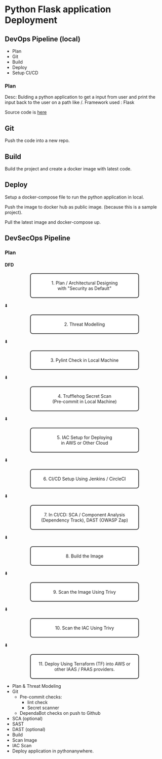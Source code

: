 # Python Flask application Deployment 

## DevOps Pipeline (local)

- Plan
- Git
- Build
- Deploy
- Setup CI/CD

### Plan

Desc: Bulding a python application to get a input from user and print the input back to the user on a path like /<input-text>. 
Framework used : Flask

Source code is [here](./code/)

## Git

Push the code into a new repo.

## Build

Build the project and create a docker image with latest code.

## Deploy

Setup a docker-compose file to run the python application in local.

Push the image to docker hub as public image. (because this is a sample project).

Pull the latest image and docker-compose up. 


## DevSecOps Pipeline

### Plan

#### DFD

<div style="border: 2px solid #333; border-radius: 8px; padding: 20px; width: 300px; text-align: center; margin: 10px auto; background-color: #fff;">
    1. Plan / Architectural Designing<br>with "Security as Default"
</div>

⬇️

<div style="border: 2px solid #333; border-radius: 8px; padding: 20px; width: 300px; text-align: center; margin: 10px auto; background-color: #fff;">
    2. Threat Modelling
</div>

⬇️

<div style="border: 2px solid #333; border-radius: 8px; padding: 20px; width: 300px; text-align: center; margin: 10px auto; background-color: #fff;">
    3. Pylint Check in Local Machine
</div>

⬇️

<div style="border: 2px solid #333; border-radius: 8px; padding: 20px; width: 300px; text-align: center; margin: 10px auto; background-color: #fff;">
    4. Trufflehog Secret Scan<br>(Pre-commit in Local Machine)
</div>

⬇️

<div style="border: 2px solid #333; border-radius: 8px; padding: 20px; width: 300px; text-align: center; margin: 10px auto; background-color: #fff;">
    5. IAC Setup for Deploying<br>in AWS or Other Cloud
</div>

⬇️

<div style="border: 2px solid #333; border-radius: 8px; padding: 20px; width: 300px; text-align: center; margin: 10px auto; background-color: #fff;">
    6. CI/CD Setup Using Jenkins / CircleCI
</div>

⬇️

<div style="border: 2px solid #333; border-radius: 8px; padding: 20px; width: 300px; text-align: center; margin: 10px auto; background-color: #fff;">
    7. In CI/CD: SCA / Component Analysis<br>(Dependency Track), DAST (OWASP Zap)
</div>

⬇️

<div style="border: 2px solid #333; border-radius: 8px; padding: 20px; width: 300px; text-align: center; margin: 10px auto; background-color: #fff;">
    8. Build the Image
</div>

⬇️

<div style="border: 2px solid #333; border-radius: 8px; padding: 20px; width: 300px; text-align: center; margin: 10px auto; background-color: #fff;">
    9. Scan the Image Using Trivy
</div>

⬇️

<div style="border: 2px solid #333; border-radius: 8px; padding: 20px; width: 300px; text-align: center; margin: 10px auto; background-color: #fff;">
    10. Scan the IAC Using Trivy
</div>

⬇️

<div style="border: 2px solid #333; border-radius: 8px; padding: 20px; width: 300px; text-align: center; margin: 10px auto; background-color: #fff;">
    11. Deploy Using Terraform (TF) into AWS or other IAAS / PAAS providers.
</div>


- Plan & Threat Modeling
- Git
  - Pre-commit checks:
    - lint check
    - Secret scanner
  - DependaBot checks on push to Github
- SCA (optional)
- SAST
- DAST (optional)
- Build
- Scan Image
- IAC Scan
- Deploy application in pythonanywhere.
